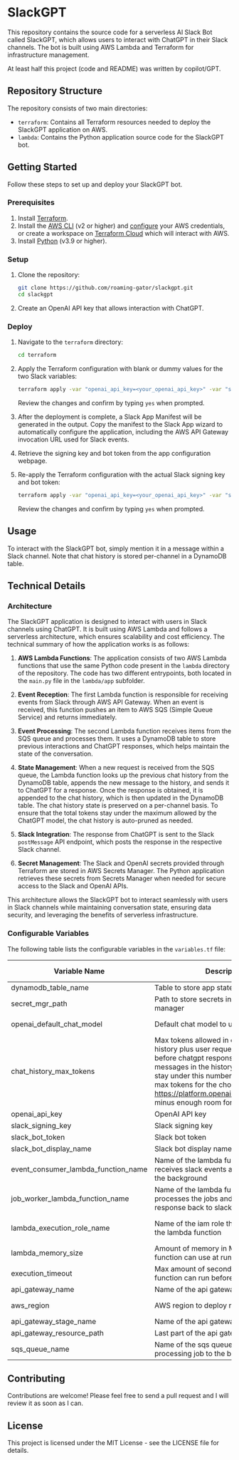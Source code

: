 # SlackGPT

This repository contains the source code for a serverless AI Slack Bot called SlackGPT, which allows users to interact with ChatGPT in their Slack channels. The bot is built using AWS Lambda and Terraform for infrastructure management.

At least half this project (code and README) was written by copilot/GPT.

## Repository Structure

The repository consists of two main directories:

- `terraform`: Contains all Terraform resources needed to deploy the SlackGPT application on AWS.
- `lambda`: Contains the Python application source code for the SlackGPT bot.

## Getting Started

Follow these steps to set up and deploy your SlackGPT bot.

### Prerequisites

1. Install [Terraform](https://www.terraform.io/downloads.html).
2. Install the [AWS CLI](https://aws.amazon.com/cli/) (v2 or higher) and [configure](https://docs.aws.amazon.com/cli/latest/userguide/cli-configure-quickstart.html) your AWS credentials, or create a workspace on [Terraform Cloud](https://app.terraform.io/signup/account) which will interact with AWS.
3. Install [Python](https://www.python.org/downloads/) (v3.9 or higher).

### Setup

1. Clone the repository:

   ```bash
   git clone https://github.com/roaming-gator/slackgpt.git
   cd slackgpt
   ```

2. Create an OpenAI API key that allows interaction with ChatGPT.

### Deploy

1. Navigate to the `terraform` directory:

   ```bash
   cd terraform
   ```

2. Apply the Terraform configuration with blank or dummy values for the two Slack variables:

   ```bash
   terraform apply -var "openai_api_key=<your_openai_api_key>" -var "slack_signing_key=<dummy_value>" -var "slack_bot_token=<dummy_value>"
   ```

   Review the changes and confirm by typing `yes` when prompted.

3. After the deployment is complete, a Slack App Manifest will be generated in the output. Copy the manifest to the Slack App wizard to automatically configure the application, including the AWS API Gateway invocation URL used for Slack events.

4. Retrieve the signing key and bot token from the app configuration webpage.

5. Re-apply the Terraform configuration with the actual Slack signing key and bot token:

   ```bash
   terraform apply -var "openai_api_key=<your_openai_api_key>" -var "slack_signing_key=<your_slack_signing_key>" -var "slack_bot_token=<your_slack_bot_token>"
   ```

   Review the changes and confirm by typing `yes` when prompted.

## Usage

To interact with the SlackGPT bot, simply mention it in a message within a Slack channel. Note that chat history is stored per-channel in a DynamoDB table.

## Technical Details

### Architecture

The SlackGPT application is designed to interact with users in Slack channels using ChatGPT. It is built using AWS Lambda and follows a serverless architecture, which ensures scalability and cost efficiency. The technical summary of how the application works is as follows:

1. **AWS Lambda Functions**: The application consists of two AWS Lambda functions that use the same Python code present in the `lambda` directory of the repository. The code has two different entrypoints, both located in the `main.py` file in the `lambda/app` subfolder.

2. **Event Reception**: The first Lambda function is responsible for receiving events from Slack through AWS API Gateway. When an event is received, this function pushes an item to AWS SQS (Simple Queue Service) and returns immediately.

3. **Event Processing**: The second Lambda function receives items from the SQS queue and processes them. It uses a DynamoDB table to store previous interactions and ChatGPT responses, which helps maintain the state of the conversation.

4. **State Management**: When a new request is received from the SQS queue, the Lambda function looks up the previous chat history from the DynamoDB table, appends the new message to the history, and sends it to ChatGPT for a response. Once the response is obtained, it is appended to the chat history, which is then updated in the DynamoDB table. The chat history state is preserved on a per-channel basis. To ensure that the total tokens stay under the maximum allowed by the ChatGPT model, the chat history is auto-pruned as needed.

5. **Slack Integration**: The response from ChatGPT is sent to the Slack `postMessage` API endpoint, which posts the response in the respective Slack channel.

6. **Secret Management**: The Slack and OpenAI secrets provided through Terraform are stored in AWS Secrets Manager. The Python application retrieves these secrets from Secrets Manager when needed for secure access to the Slack and OpenAI APIs.

This architecture allows the SlackGPT bot to interact seamlessly with users in Slack channels while maintaining conversation state, ensuring data security, and leveraging the benefits of serverless infrastructure.

### Configurable Variables

The following table lists the configurable variables in the `variables.tf` file:

| Variable Name                       | Description                                                                                                                                                                                                                                                                                                            | Default Value             | Sensitive |
| ----------------------------------- | ---------------------------------------------------------------------------------------------------------------------------------------------------------------------------------------------------------------------------------------------------------------------------------------------------------------------- | ------------------------- | --------- |
| dynamodb_table_name                 | Table to store app state                                                                                                                                                                                                                                                                                               | "slackgpt"                | No        |
| secret_mgr_path                     | Path to store secrets in AWS secret manager                                                                                                                                                                                                                                                                            | "slackgpt"                | No        |
| openai_default_chat_model           | Default chat model to use                                                                                                                                                                                                                                                                                              | "gpt-3.5-turbo"           | No        |
| chat_history_max_tokens             | Max tokens allowed in chat history (i.e. history plus user request - everything before chatgpt response). Oldest messages in the history will be pruned to stay under this number. Should be the max tokens for the chosen model (see https://platform.openai.com/docs/models) minus enough room for chatgpt response. | 3072                      | No        |
| openai_api_key                      | OpenAI API key                                                                                                                                                                                                                                                                                                         | N/A                       | Yes       |
| slack_signing_key                   | Slack signing key                                                                                                                                                                                                                                                                                                      | N/A                       | Yes       |
| slack_bot_token                     | Slack bot token                                                                                                                                                                                                                                                                                                        | N/A                       | Yes       |
| slack_bot_display_name              | Slack bot display name                                                                                                                                                                                                                                                                                                 | "slackgpt"                | No        |
| event_consumer_lambda_function_name | Name of the lambda function that receives slack events and sends them to the background                                                                                                                                                                                                                                | "slackgpt-event-consumer" | No        |
| job_worker_lambda_function_name     | Name of the lambda function that processes the jobs and sends the response back to slack                                                                                                                                                                                                                               | "slackgpt-job-worker"     | No        |
| lambda_execution_role_name          | Name of the iam role that gets created for the lambda function                                                                                                                                                                                                                                                         | "slackgpt-lambda-role"    | No        |
| lambda_memory_size                  | Amount of memory in MB that the lambda function can use at runtime                                                                                                                                                                                                                                                     | 512                       | No        |
| execution_timeout                   | Max amount of seconds that the lambda function can run before its terminated                                                                                                                                                                                                                                           | 60                        | No        |
| api_gateway_name                    | Name of the api gateway                                                                                                                                                                                                                                                                                                | "SlackGPT"                | No        |
| aws_region                          | AWS region to deploy resources                                                                                                                                                                                                                                                                                         | "us-east-1"               | No        |
| api_gateway_stage_name              | Name of the api gateway stage                                                                                                                                                                                                                                                                                          | "main"                    | No        |
| api_gateway_resource_path           | Last part of the api gateway endpoint path                                                                                                                                                                                                                                                                             | "slackgpt"                | No        |
| sqs_queue_name                      | Name of the sqs queue for sending the processing job to the background                                                                                                                                                                                                                                                 | "slackgpt"                | No        |

## Contributing

Contributions are welcome! Please feel free to send a pull request and I will review it as soon as I can.

## License

This project is licensed under the MIT License - see the LICENSE file for details.
